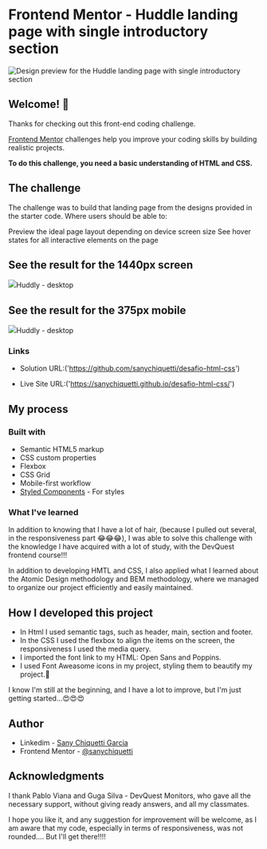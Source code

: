 # Frontend Mentor - Huddle landing page with single introductory section

![Design preview for the Huddle landing page with single introductory section](./design/desktop-preview.jpg)

## Welcome! 👋

Thanks for checking out this front-end coding challenge.

[Frontend Mentor](https://www.frontendmentor.io) challenges help you improve your coding skills by building realistic projects.

**To do this challenge, you need a basic understanding of HTML and CSS.**

## The challenge

The challenge was to build that landing page from the designs provided in the starter code.
Where users should be able to:

Preview the ideal page layout depending on device screen size
See hover states for all interactive elements on the page

## See the result for the 1440px screen

<a><img src="../../assets/images/resuldado/desktop.png">Huddly - desktop</a>

## See the result for the 375px mobile
<a><img src="../../../assets/images/resuldado/mobile.png">Huddly - desktop</a>

### Links

- Solution URL:('https://github.com/sanychiquetti/desafio-html-css')

- Live Site URL:('https://sanychiquetti.github.io/desafio-html-css/')
## My process

### Built with

- Semantic HTML5 markup
- CSS custom properties
- Flexbox
- CSS Grid
- Mobile-first workflow
- [Styled Components](https://styled-components.com/) - For styles

### What I've learned

In addition to knowing that I have a lot of hair, (because I pulled out several, in the responsiveness part 😂😂😂),  I was able to solve this challenge with the knowledge I have acquired with a lot of study, with the DevQuest frontend course!!!

In addition to developing HMTL and CSS, I also applied what I learned about the Atomic Design methodology and BEM methodology, where we managed to organize our project efficiently and easily maintained.

## How I developed this project
- In Html I used semantic tags, such as header, main, section and footer.
- In the CSS I used the flexbox to align the items on the screen, the responsiveness I used the media query.
- I imported the font link to my HTML: Open Sans and Poppins.
- I used Font Aweasome icons in my project, styling them to beautify my project.🤩

I know I'm still at the beginning, and I have a lot to improve, but I'm just getting started...😍😍😍

## Author

- Linkedim - [Sany Chiquetti Garcia](https://www.linkedin.com/in/sanychiquettigarcia/)
- Frontend Mentor - [@sanychiquetti](https://www.frontendmentor.io/profile/sanychiquetti)

## Acknowledgments

I thank Pablo Viana and Guga Silva - DevQuest Monitors, who gave all the necessary support, without giving ready answers, and all my classmates.

I hope you like it, and any suggestion for improvement will be welcome, as I am aware that my code, especially in terms of responsiveness, was not rounded.... But I'll get there!!!!